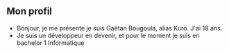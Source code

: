 ## **Mon profil**

* Bonjour, je me présente je suis Gaëtan Bougoula, alias Kuro. J'ai 18 ans.
* Je suis un développeur en devenir, et pour le moment je suis en bachelor 1 Informatique